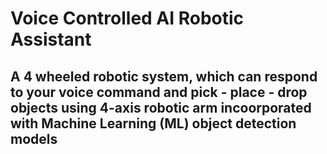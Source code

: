 # Voice Controlled AI Robotic Assistant
## A 4 wheeled robotic system, which can respond to your voice command and pick - place - drop objects using 4-axis robotic arm incoorporated with Machine Learning (ML) object detection models
